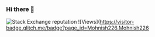 ### Hi there 👋

![Stack Exchange reputation](https://img.shields.io/stackexchange/stackoverflow/r/7709603?color=green&label=Stackoverflow%20Rep&style=flat-square)
![Views](https://visitor-badge.glitch.me/badge?page_id=Mohnish226.Mohnish226

<!--
**Mohnish226/Mohnish226** is a ✨ _special_ ✨ repository because its `README.md` (this file) appears on your GitHub profile.

Here are some ideas to get you started:

- 🔭 I’m currently working on ...
- 🌱 I’m currently learning ...
- 👯 I’m looking to collaborate on ...
- 🤔 I’m looking for help with ...
- 💬 Ask me about ...
- 📫 How to reach me: ...
- 😄 Pronouns: ...
- ⚡ Fun fact: ...
-->
